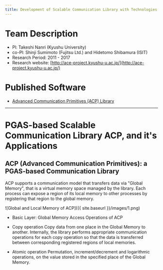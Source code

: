 ```yaml
---
title: Development of Scalable Communication Library with Technologies for Memory Saving and Runtime Optimization
---
```


# Team Description

* Pl: Takeshi Nanri (Kyushu University)
* co-Pl: Shinji Sumimoto (Fujitsu Ltd.) and Hidetomo Shibamura (ISIT)
* Research Period: 2011 - 2017
* Research website: [http://ace-project.kyushu-u.ac.jp/](http://ace-project.kyushu-u.ac.jp/)

# Published Software

* [Advanced Communication Primitives (ACP) Library](https://github.com/project-ace/ACP)

---

# PGAS-based Scalable Communication Library ACP, and it's Applications


## ACP (Advanced Communication Primitives): a PGAS-based Communication Library

ACP supports a communication model that transfers data via "Global Memory", that is a virtual memory space managed by the library. Each process can expose a region of its local memory to other processes by registering that region to the global memory.

![Global and Local Memory of ACP]({{ site.baseurl }}/images/1.png)

* Basic Layer: Global Memory Access Operations of ACP
-	Copy operation
Copy data from one place in the Global Memory to another. Internally, the library performs appropriate communication operations for each copy operation so that the data is transferred between corresponding registered regions of local memories.

-	Atomic operation
Permutation, increment/decrement and logarithmic operations, on the value stored in the specified place of the Global Memory.
